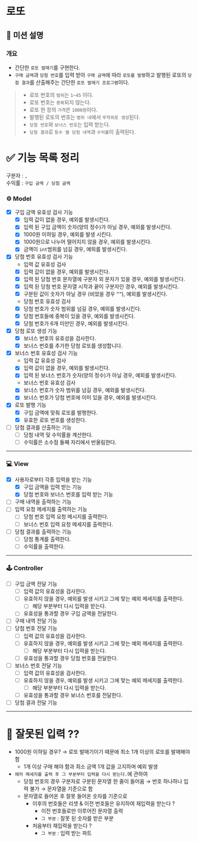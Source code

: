 # 로또

## 🚀 미션 설명

### 개요

- 간단한 `로또 발매기`를 구현한다.
- `구매 금액`과 `당첨 번호`를 입력 받아 `구매 금액`에 따라 `로또를 발행`하고
  발행된 로또의 `당첨 결과`를 산출해주는 간단한 `로또 발매기 프로그램`이다.

> - 로또 번호의 `범위`는 `1~45` 이다.
> - 로또 번호는 `중복`되지 않는다.
> - 로또 한 장의 `가격`은 `1000원`이다.
> - 발행된 로또의 번호는 `범위 내`에서 `무작위로 생성`된다.
> - `당첨 번호`와 `보너스 번호`는 입력 받는다.
> - `당첨 결과`로 `등수 별 당첨 내역`과 `수익률`이 출력된다.

# ✅ 기능 목록 정리

구분자 : `,` <br>
수익률 : `구입 금액 / 당첨 금액`

### **⚙️ Model**

- [x]  구입 금액 유효성 검사 기능
    - [x]  입력 값이 없을 경우, 예외를 발생시킨다.
    - [x]  입력 된 구입 금액이 숫자(양의 정수)가 아닐 경우, 예외를 발생시킨다.
    - [x]  1000원 이하일 경우, 예외를 발생 시킨다.
    - [x]  1000원으로 나누어 떨어지지 않을 경우, 예외를 발생시킨다.
    - [x]  금액이 `int`범위를 넘길 경우, 예외를 발생시킨다.
- [x]  당첨 번호 유효성 검사 기능
    - 입력 값 유효성 검사
    - [x]  입력 값이 없을 경우, 예외를 발생시킨다.
    - [x]  입력 된 당첨 번호 문자열에 구분자 외 문자가 있을 경우, 예외를 발생시킨다.
    - [x]  입력 된 당첨 번호 문자열 시작과 끝이 구분자인 경우, 예외를 발생시킨다.
    - [x]  구분된 값이 숫자가 아닐 경우 (비었을 경우 `””`), 예외를 발생시킨다.
    - 당첨 번호 유효성 검사
    - [x]  당첨 번호가 숫자 범위를 넘길 경우, 예외를 발생시킨다.
    - [x]  당첨 번호들에 중복이 있을 경우, 예외를 발생시킨다.
    - [x]  당첨 번호가 6개 미만인 경우, 예외를 발생시킨다.
- [x] 당첨 로또 생성 기능
    - [x] 보너스 번호의 유효성을 검사한다.
    - [x] 보너스 번호를 추가한 당첨 로또를 생성합니다.
- [x] 보너스 번호 유효성 검사 기능
    - 입력 값 유효성 검사
    - [x] 입력 값이 없을 경우, 예외를 발생시킨다.
    - [x] 입력 된 보너스 번호가 숫자(양의 정수)가 아닐 경우, 예외를 발생시킨다.
    - 보너스 번호 유효성 검사
    - [x] 보너스 번호가 숫자 범위를 넘길 경우, 예외를 발생시킨다.
    - [x] 보너스 번호가 당첨 번호에 이미 있을 경우, 예외를 발생시킨다.
- [x]  로또 발행 기능
    - [x]  구입 금액에 맞춰 로또를 발행한다.
    - [x]  유효한 로또 번호를 생성한다.
- [ ]  당첨 결과를 산출하는 기능
    - [ ]  당첨 내역 및 수익률을 계산한다.
    - [ ]  수익률은 소수점 둘째 자리에서 반올림한다.

---

### **💻 View**

- [x]  사용자로부터 각종 입력을 받는 기능
    - [x]  구입 금액을 입력 받는 기능
    - [x]  당첨 번호와 보너스 번호를 입력 받는 기능
- [ ]  구매 내역을 출력하는 기능
- [ ]  입력 요청 메세지를 출력하는 기능
    - [ ]  당첨 번호 입력 요청 메시지를 출력한다.
    - [ ]  보너스 번호 입력 요청 메세지를 출력한다.
- [ ]  당첨 결과를 출력하는 기능
    - [ ]  당첨 통계를 출력한다.
    - [ ]  수익률을 출력한다.

---

### **🕹️ Controller**

- [ ]  구입 금액 전달 기능
    - [ ]  입력 값의 유효성을 검사한다.
    - [ ]  유효하지 않을 경우, 예외를 발생 시키고 그에 맞는 예외 메세지를 출력한다.
        - [ ]  해당 부분부터 다시 입력을 받는다.
    - [ ]  유효성을 통과할 경우 구입 금액을 전달한다.
- [ ]  구매 내역 전달 기능
- [ ]  당첨 번호 전달 기능
    - [ ]  입력 값의 유효성을 검사한다.
    - [ ]  유효하지 않을 경우, 예외를 발생 시키고 그에 맞는 예외 메세지를 출력한다.
        - [ ]  해당 부분부터 다시 입력을 받는다.
    - [ ]  유효성을 통과할 경우 당첨 번호를 전달한다.
- [ ]  보너스 번호 전달 기능
    - [ ]  입력 값의 유효성을 검사한다.
    - [ ]  유효하지 않을 경우, 예외를 발생 시키고 그에 맞는 예외 메세지를 출력한다.
        - [ ]  해당 부분부터 다시 입력을 받는다.
    - [ ]  유효성을 통과할 경우 보너스 번호를 전달한다.
- [ ]  당첨 결과 전달 기능

---

# 🤔 잘못된 입력 ??

- 1000원 이하일 경우? → 로또 발매기이기 때문에 최소 1개 이상의 로또를 발매해야 함
    - 1개 이상 구매 해야 함과 최소 금액 1개 값을 고지하며 예외 발생
- `에러 메세지를 출력 후 그 부분부터 입력을 다시 받는다.`에 관하여
    - 당첨 번호의 경우 구분자로 구분된 문자열 한 줄이 들어옴 → 번호 하나하나 입력 불가 → 문자열을 기준으로 함
    - 문자열로 들어온 후 잘못 들어온 숫자를 기준으로
        - 이후의 번호들은 리셋 & 이전 번호들은 유지하여 재입력을 받는다 ?
            - 이전 번호들로만 이루어진 문자열 출력
            - `그 부분` : 잘못 된 숫자를 받은 부분
        - 처음부터 재입력을 받는다 ?
            - `그 부분` : 입력 받는 파트